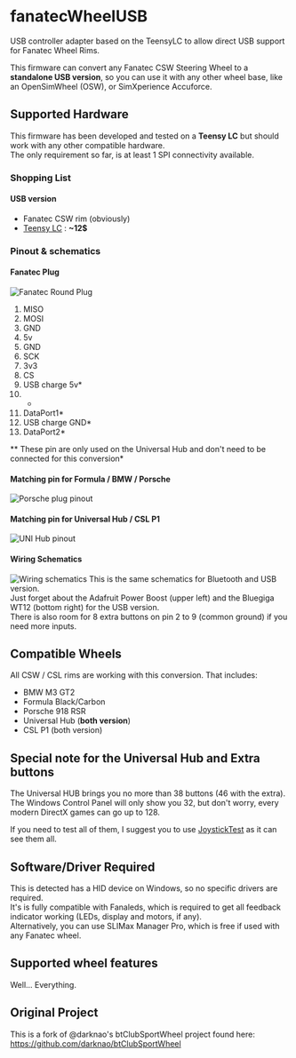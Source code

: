 # fanatecWheelUSB
USB controller adapter based on the TeensyLC to allow direct USB support for Fanatec Wheel Rims.

This firmware can convert any Fanatec CSW Steering Wheel to a **standalone USB version**, so you can use it with any other wheel base, like an OpenSimWheel (OSW), or SimXperience Accuforce.

## Supported Hardware
This firmware has been developed and tested on a **Teensy LC** but should work with any other compatible hardware.  
The only requirement so far, is at least 1 SPI connectivity available.

### Shopping List
#### USB version
- Fanatec CSW rim (obviously)
- [Teensy LC](https://www.pjrc.com/teensy/teensyLC.html) : **~12$**

### Pinout & schematics
#### Fanatec Plug
![Fanatec Round Plug](http://i.imgur.com/yLSG0Jsm.jpg)

1. MISO
2. MOSI
3. GND
4. 5v
5. GND
6. SCK
7. 3v3
8. CS
9. USB charge 5v*
10. -
11. DataPort1*
12. USB charge GND*
13. DataPort2*

** These pin are only used on the Universal Hub and don't need to be connected for this conversion*

#### Matching pin for Formula / BMW / Porsche ####
![Porsche plug pinout](http://i.imgur.com/WazqNZlm.jpg)

#### Matching pin for Universal Hub / CSL P1 ####
![UNI Hub pinout](http://i.imgur.com/pC5L8Lum.jpg)

#### Wiring Schematics
![Wiring schematics](https://phunk.me/Y86946)
This is the same schematics for Bluetooth and USB version.  
Just forget about the Adafruit Power Boost (upper left) and the Bluegiga WT12 (bottom right) for the USB version.  
There is also room for 8 extra buttons on pin 2 to 9 (common ground) if you need more inputs.

## Compatible Wheels
All CSW / CSL rims are working with this conversion. That includes:

- BMW M3 GT2
- Formula Black/Carbon
- Porsche 918 RSR
- Universal Hub (**both version**)
- CSL P1 (both version)

## Special note for the Universal Hub and Extra buttons ##
The Universal HUB brings you no more than 38 buttons (46 with the extra). The Windows Control Panel will only show you 32, but don't worry, every modern DirectX games can go up to 128.

If you need to test all of them, I suggest you to use [JoystickTest](http://www.planetpointy.co.uk/joystick-test-application/) as it can see them all.

## Software/Driver Required
This is detected has a HID device on Windows, so no specific drivers are required.  
It's is fully compatible with Fanaleds, which is required to get all feedback indicator working (LEDs, display and motors, if any).  
Alternatively, you can use SLIMax Manager Pro, which is free if used with any Fanatec wheel.

## Supported wheel features
Well... Everything.

## Original Project
This is a fork of @darknao's btClubSportWheel project found here: https://github.com/darknao/btClubSportWheel
